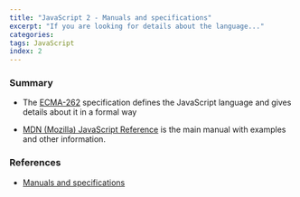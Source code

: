 ```yaml
---
title: "JavaScript 2 - Manuals and specifications"
excerpt: "If you are looking for details about the language..."
categories:
tags: JavaScript
index: 2
---
```


### Summary

- The [ECMA-262](https://www.ecma-international.org/publications-and-standards/standards/ecma-262/) specification defines the JavaScript language and gives details about it in a formal way

- [MDN (Mozilla) JavaScript Reference](https://developer.mozilla.org/en-US/docs/Web/JavaScript) is the main manual with examples and other information.

### References

- [Manuals and specifications](https://javascript.info/manuals-specifications)
